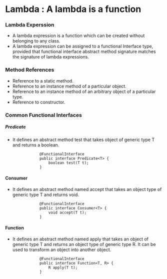 # Lambda : A lambda is a function
### Lambda Experssion
   * A lambda expression is a function which can be created without belonging to any class. 
   * A lambda expression can be assigned to a functional Interface type, provided that functional interface abstract method signature matches the signature of lambda expressions.

### Method References
  * Reference to a static method.
  * Reference to an instance method of a particular object.
  * Reference to an instance method of an arbitrary object of a particular type.
  * Reference to constructor.

###	Common Functional Interfaces
#####	Predicate
* It defines an abstract method test that takes object of generic type T and returns a boolean.
	
	```
				@FunctionalInterface
				public interface Predicate<T> {
					boolean test(T t);
				}
	```
####	Consumer
* It defines an abstract method named accept that takes an object type of generic type T and returns void.

	```
				@FunctionalInterface
				public interface Consumer<T> {
					void accept(T t);
				}
	```

####	Function
*	It defines an abstract method named apply that takes an object of generic type T and returns an object type of generic type R. It can be used to transform an object into another object.

	```
				@FunctionalInterface
				public interface Function<T, R> {
					R apply(T t);
				}				
	```
    
    
    
